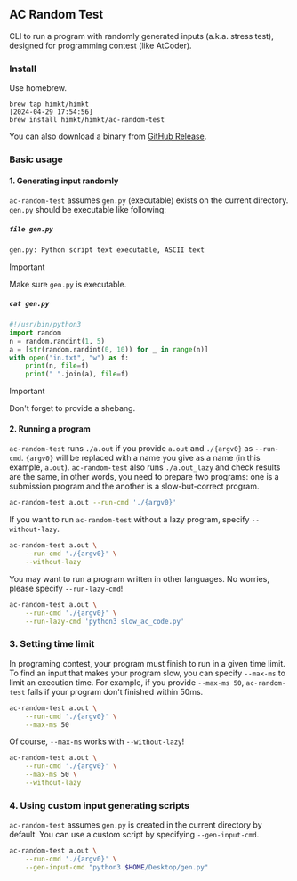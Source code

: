 ## AC Random Test

CLI to run a program with randomly generated inputs (a.k.a. stress test), designed for programming contest (like AtCoder).

### Install

Use homebrew.

```
brew tap himkt/himkt                                                                                                                                   [2024-04-29 17:54:56]
brew install himkt/himkt/ac-random-test
```

You can also download a binary from [GitHub Release](https://github.com/himkt/ac-random-test/releases).

### Basic usage

#### 1. Generating input randomly

`ac-random-test` assumes `gen.py` (executable) exists on the current directory.
`gen.py` should be executable like following:

##### `file gen.py`

```bash
gen.py: Python script text executable, ASCII text
```

> [!IMPORTANT]
> Make sure `gen.py` is executable.

##### `cat gen.py`

```python
#!/usr/bin/python3
import random
n = random.randint(1, 5)
a = [str(random.randint(0, 10)) for _ in range(n)]
with open("in.txt", "w") as f:
    print(n, file=f)
    print(" ".join(a), file=f)
```

> [!IMPORTANT]
> Don't forget to provide a shebang.

#### 2. Running a program

`ac-random-test` runs `./a.out` if you provide `a.out` and `./{argv0}` as `--run-cmd`.
`{argv0}` will be replaced with a name you give as a name (in this example, `a.out`).
`ac-random-test` also runs `./a.out_lazy` and check results are the same, in other words,
you need to prepare two programs: one is a submission program and the another is a
slow-but-correct program.

```bash
ac-random-test a.out --run-cmd './{argv0}'
```

If you want to run `ac-random-test` without a lazy program, specify `--without-lazy`.

```bash
ac-random-test a.out \
    --run-cmd './{argv0}' \
    --without-lazy
```

You may want to run a program written in other languages. No worries, please specify `--run-lazy-cmd`!

```bash
ac-random-test a.out \
    --run-cmd './{argv0}' \
    --run-lazy-cmd 'python3 slow_ac_code.py'
```

### 3. Setting time limit

In programing contest, your program must finish to run in a given time limit.
To find an input that makes your program slow, you can specify `--max-ms` to limit an execution time.
For example, if you provide `--max-ms 50`, `ac-random-test` fails if your program don't finished within 50ms.

```bash
ac-random-test a.out \
    --run-cmd './{argv0}' \
    --max-ms 50
```

Of course, `--max-ms` works with `--without-lazy`!

```bash
ac-random-test a.out \
    --run-cmd './{argv0}' \
    --max-ms 50 \
    --without-lazy
```

### 4. Using custom input generating scripts

`ac-random-test` assumes `gen.py` is created in the current directory by default.
You can use a custom script by specifying `--gen-input-cmd`.

```bash
ac-random-test a.out \
    --run-cmd './{argv0}' \
    --gen-input-cmd "python3 $HOME/Desktop/gen.py"
```
